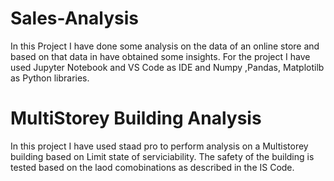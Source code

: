 # Sales-Analysis
In this Project I have done some analysis on the data of an online store and based on that data in have obtained some insights. For the project I have used Jupyter Notebook and VS Code as IDE and Numpy ,Pandas, Matplotilb as Python libraries.
# MultiStorey Building Analysis
In this project I have used staad pro to perform analysis on a Multistorey building based on Limit state of serviciability. The safety of the building is tested based on the laod comobinations as described in the IS Code.
